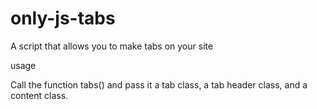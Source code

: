 # only-js-tabs
A script that allows you to make tabs on your site

usage

Call the function tabs() and pass it a tab class, a tab header class, and a content class.
